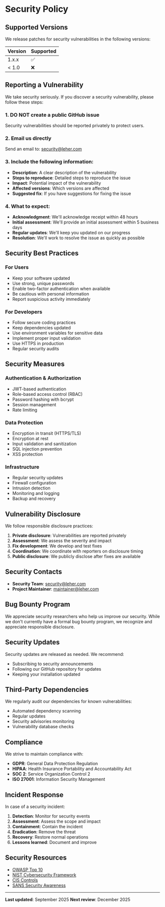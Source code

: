 # Security Policy

## Supported Versions

We release patches for security vulnerabilities in the following versions:

| Version | Supported          |
| ------- | ------------------ |
| 1.x.x   | :white_check_mark: |
| < 1.0   | :x:                |

## Reporting a Vulnerability

We take security seriously. If you discover a security vulnerability, please follow these steps:

### 1. **DO NOT** create a public GitHub issue
Security vulnerabilities should be reported privately to protect users.

### 2. Email us directly
Send an email to: [security@leher.com](mailto:security@leher.com)

### 3. Include the following information:
- **Description**: A clear description of the vulnerability
- **Steps to reproduce**: Detailed steps to reproduce the issue
- **Impact**: Potential impact of the vulnerability
- **Affected versions**: Which versions are affected
- **Suggested fix**: If you have suggestions for fixing the issue

### 4. What to expect:
- **Acknowledgment**: We'll acknowledge receipt within 48 hours
- **Initial assessment**: We'll provide an initial assessment within 5 business days
- **Regular updates**: We'll keep you updated on our progress
- **Resolution**: We'll work to resolve the issue as quickly as possible

## Security Best Practices

### For Users
- Keep your software updated
- Use strong, unique passwords
- Enable two-factor authentication when available
- Be cautious with personal information
- Report suspicious activity immediately

### For Developers
- Follow secure coding practices
- Keep dependencies updated
- Use environment variables for sensitive data
- Implement proper input validation
- Use HTTPS in production
- Regular security audits

## Security Measures

### Authentication & Authorization
- JWT-based authentication
- Role-based access control (RBAC)
- Password hashing with bcrypt
- Session management
- Rate limiting

### Data Protection
- Encryption in transit (HTTPS/TLS)
- Encryption at rest
- Input validation and sanitization
- SQL injection prevention
- XSS protection

### Infrastructure
- Regular security updates
- Firewall configuration
- Intrusion detection
- Monitoring and logging
- Backup and recovery

## Vulnerability Disclosure

We follow responsible disclosure practices:

1. **Private disclosure**: Vulnerabilities are reported privately
2. **Assessment**: We assess the severity and impact
3. **Fix development**: We develop and test fixes
4. **Coordination**: We coordinate with reporters on disclosure timing
5. **Public disclosure**: We publicly disclose after fixes are available

## Security Contacts

- **Security Team**: [security@leher.com](mailto:security@leher.com)
- **Project Maintainer**: [maintainer@leher.com](mailto:maintainer@leher.com)

## Bug Bounty Program

We appreciate security researchers who help us improve our security. While we don't currently have a formal bug bounty program, we recognize and appreciate responsible disclosure.

## Security Updates

Security updates are released as needed. We recommend:

- Subscribing to security announcements
- Following our GitHub repository for updates
- Keeping your installation updated

## Third-Party Dependencies

We regularly audit our dependencies for known vulnerabilities:

- Automated dependency scanning
- Regular updates
- Security advisories monitoring
- Vulnerability database checks

## Compliance

We strive to maintain compliance with:

- **GDPR**: General Data Protection Regulation
- **HIPAA**: Health Insurance Portability and Accountability Act
- **SOC 2**: Service Organization Control 2
- **ISO 27001**: Information Security Management

## Incident Response

In case of a security incident:

1. **Detection**: Monitor for security events
2. **Assessment**: Assess the scope and impact
3. **Containment**: Contain the incident
4. **Eradication**: Remove the threat
5. **Recovery**: Restore normal operations
6. **Lessons learned**: Document and improve

## Security Resources

- [OWASP Top 10](https://owasp.org/www-project-top-ten/)
- [NIST Cybersecurity Framework](https://www.nist.gov/cyberframework)
- [CIS Controls](https://www.cisecurity.org/controls/)
- [SANS Security Awareness](https://www.sans.org/security-awareness-training/)

---

**Last updated**: September 2025
**Next review**: December 2025
